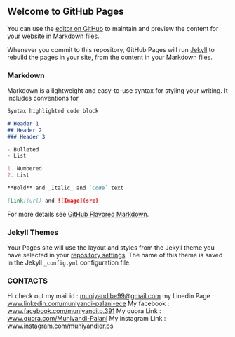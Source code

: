 ## Welcome to GitHub Pages

You can use the [editor on GitHub](https://github.com/munidigit/munidigit.github.io/edit/master/README.md) to maintain and preview the content for your website in Markdown files.

Whenever you commit to this repository, GitHub Pages will run [Jekyll](https://jekyllrb.com/) to rebuild the pages in your site, from the content in your Markdown files.

### Markdown

Markdown is a lightweight and easy-to-use syntax for styling your writing. It includes conventions for

```markdown
Syntax highlighted code block

# Header 1
## Header 2
### Header 3

- Bulleted
- List

1. Numbered
2. List

**Bold** and _Italic_ and `Code` text

[Link](url) and ![Image](src)
```

For more details see [GitHub Flavored Markdown](https://guides.github.com/features/mastering-markdown/).

### Jekyll Themes

Your Pages site will use the layout and styles from the Jekyll theme you have selected in your [repository settings](https://github.com/munidigit/munidigit.github.io/settings). The name of this theme is saved in the Jekyll `_config.yml` configuration file.

### CONTACTS

Hi check out my mail id : muniyandibe99@gmail.com
my Linedin Page : www.linkedin.com/muniyandi-palani-ece
My facebook : www.facebook.com/muniyandi.p.391
My quora Link : www.quora.com/Muniyandi-Palani
My instagram Link : www.instagram.com/muniyandier.ps
